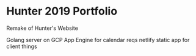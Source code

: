# Hunter 2019 Portfolio

Remake of Hunter's Website

Golang server on GCP App Engine for calendar reqs
netlify static app for client things
